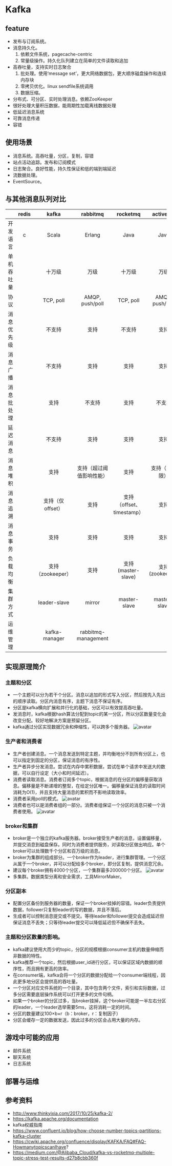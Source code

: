 # Kafka
## feature
* 发布与订阅系统。
* 消息持久化。
   1. 依赖文件系统，pagecache-centric
   2. 常量级操作。持久化队列建立在简单的文件读取和追加
* 高吞吐量，支持实时日志聚合
   1. 批处理。使用‘message set’，更大网络数据包，更大顺序磁盘操作和连续内存块
   2. 零拷贝优化。linux sendfile系统调用
   3. 数据压缩。
* 分布式、可分区、实时处理消息。依赖ZooKeeper
* 很好处理大量积压数据，能周期性加载离线数据处理
* 低延迟消息系统 
* 可靠消息传递
* 容错
## 使用场景
* 消息系统。高吞吐量，分区，复制，容错
* 站点活动追踪。发布和订阅模式
* 日志聚合。良好性能，持久性保证和低的端到端延迟
* 流数据处理。
* EventSource。
## 与其他消息队列对比
&ensp;|redis|kafka|rabbitmq|rocketmq|activemq|disque
--|:--:|:--:|:--:|:--:|:--:|:--:
开发语言|c|Scala|Erlang|Java|Java|c
单机吞吐量||十万级|万级|十万级|万级|
协议||TCP, poll|AMQP, push/poll|TCP, poll|AMQP, push/poll|
消息优先级||不支持|支持|不支持|支持|
消息广播||不支持|支持|支持|支持|
消息批处理||支持|不支持|支持|不支持|
延迟消息||不支持|支持|支持|支持|
消息堆积||支持|支持（超过阈值影响性能）|支持|支持（有上限）|
消息追溯||支持（仅offset）|支持|支持（offset、timestamp）|支持|
消息事务||支持|支持|支持|支持|
负载均衡||支持（zookeeper）|支持|支持(master-slave)|支持(zookeeper)|
集群方式||leader-slave|mirror|master-slave|master-slave|
运维管理||kafka-manager|rabbitmq-management|||
## 实现原理简介
### 主题和分区
* 一个主题可以分为若干个分区。消息以追加的形式写入分区，然后按先入先出的顺序读取。分区内消息有序，主题下消息不保证有序。
* 分区是kafka横向扩展和并行化的基础，分区可以有效提高吞吐量。
* 发消息时，kafka根据hash算法分配到topic的某一分区，所以分区数量变化会改变分配。较好地解决方案是预留分区。
* kafka通过分区实现数据冗余和伸缩性，可以跨多个服务器。
![avatar](topic.png)
### 生产者和消费者
* 生产者创建消息。一个消息发送到特定主题，并均衡地分不到所有分区上，也可以指定到固定的分区，保证消息的有序性。
* 生产者异步分发消息。尝试在内存中累积数据，尝试在单个请求中发送大的数据，可以自行设定（大小和时间延迟）。
* 消费者读取消息。消费者订阅多个topic，根据消息的在分区的偏移量获取消息。偏移量是不断递增的整型，在给定分区唯一。偏移量保证消息的读取时间消耗为O(1)，并且支持大量消息的累积而不影响读取效率。
* 消费者采用poll的模式。
![avatar](partition.png)
* 消费者也可以是消费者组的一部分。消费者组保证一个分区的消息只被一个消费者使用。
![avatar](consumer.png)
### broker和集群
* broker是一个独立的kafka服务器。broker接受生产者的消息，设置偏移量，并提交消息到磁盘保存。同时为消费者提供服务，对读取分区做出响应。单个broker可以处理数千个分区和百万级的消息。
* broker为集群的组成部分。一个broker作为leader，进行集群管理。一个分区从属于一个broker，并可以分配给多个broker，即分区复制，提供消息冗余。
* 建议每个broker拥有4000个分区，一个集群最多200000个分区。
![avatar](broker.png)
* 多集群。数据类型分离和安全需求，工具MirrorMaker。
### 分区副本
* 配置分区备份到服务器的数量，保证一个broker挂掉的容错。leader负责提供数据，follower只复制leader的写的数据，并且不落后。
* 生成者可以控制消息提交或不提交。等待leader和follower提交会造成延迟但保证消息不丢失；只等待leader提交可以降低延迟但不确保不丢失。
### 主题和分区数量的影响。
* kafka建议使用大而少的topic，分区的规模根据consumer主机的数量伸缩而非数据的特性。
* kafka推荐一个topic，然后根据user_id进行分区，可以保证区域内数据的顺序性，而且拥有更高的效率。
* 在consumer端，kafka会将一个分区的数据分配给一个consumer端线程，因此更多地分区会提供高的吞吐量。
* 一个分区对应文件系统的一个目录，其中包含两个文件，索引和实际数据，过多分区需要底层操作系统可以打开更多的文件句柄。
* 如果一个broker的分区过多，当broker挂掉，这个broker可能是一半左右分区的leader，一个leader选举需要5ms，这将消耗一定的时间。
* 分区的数量建议100×b×r（b：broker，r：复制因子）
* 分区会缓存一定的数据发送，因此过多的分区会占用大量的内存。
## 游戏中可能的应用
* 邮件系统
* 聊天系统
* 日志系统
## 部署与运维
## 参考资料
* http://www.thinkyixia.com/2017/10/25/kafka-2/
* https://kafka.apache.org/documentation
* kafka权威指南
* https://www.confluent.io/blog/how-choose-number-topics-partitions-kafka-cluster
* https://cwiki.apache.org/confluence/display/KAFKA/FAQ#FAQ-HowmanytopicscanIhave?
* https://medium.com/@Alibaba_Cloud/kafka-vs-rocketmq-multiple-topic-stress-test-results-d27b8cbb360f
